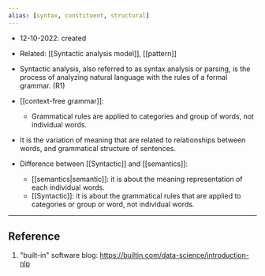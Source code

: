 ```yaml
---
alias: [syntax, constituent, structural]
---
```


- 12-10-2022: created

- Related: [[Syntactic analysis model]], [[pattern]]

- Syntactic analysis, also referred to as syntax analysis or parsing, is the process of analyzing natural language with the rules of a formal grammar. (R1)
- [[context-free grammar]]: 
	- Grammatical rules are applied to categories and group of words, not individual words. 
- It is the variation of meaning that are related to relationships between words, and grammatical structure of sentences. 

- Difference between [[Syntactic]] and [[semantics]]:
	- [[semantics|semantic]]: it is about the meaning representation of each individual words. 
	- [[Syntactic]]: it is about the grammatical rules that are applied to categories or group or word, not individual words.

---
## Reference

1. "built-in" software blog: https://builtin.com/data-science/introduction-nlp
